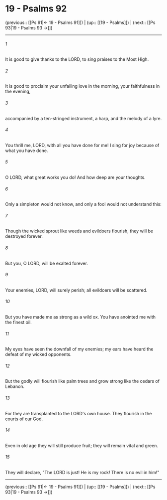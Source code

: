 # 19 - Psalms 92

(previous:: [[Ps 91|← 19 - Psalms 91]]) | (up:: [[19 - Psalms]]) | (next:: [[Ps 93|19 - Psalms 93 →]])

***


###### 1 
It is good to give thanks to the LORD, to sing praises to the Most High. 

###### 2 
It is good to proclaim your unfailing love in the morning, your faithfulness in the evening, 

###### 3 
accompanied by a ten-stringed instrument, a harp, and the melody of a lyre. 

###### 4 
You thrill me, LORD, with all you have done for me! I sing for joy because of what you have done. 

###### 5 
O LORD, what great works you do! And how deep are your thoughts. 

###### 6 
Only a simpleton would not know, and only a fool would not understand this: 

###### 7 
Though the wicked sprout like weeds and evildoers flourish, they will be destroyed forever. 

###### 8 
But you, O LORD, will be exalted forever. 

###### 9 
Your enemies, LORD, will surely perish; all evildoers will be scattered. 

###### 10 
But you have made me as strong as a wild ox. You have anointed me with the finest oil. 

###### 11 
My eyes have seen the downfall of my enemies; my ears have heard the defeat of my wicked opponents. 

###### 12 
But the godly will flourish like palm trees and grow strong like the cedars of Lebanon. 

###### 13 
For they are transplanted to the LORD's own house. They flourish in the courts of our God. 

###### 14 
Even in old age they will still produce fruit; they will remain vital and green. 

###### 15 
They will declare, "The LORD is just! He is my rock! There is no evil in him!"

***

(previous:: [[Ps 91|← 19 - Psalms 91]]) | (up:: [[19 - Psalms]]) | (next:: [[Ps 93|19 - Psalms 93 →]])

